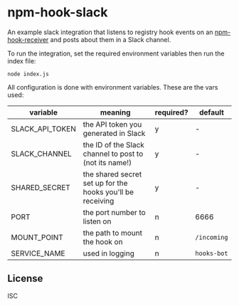 # npm-hook-slack

An example slack integration that listens to registry hook events on an [npm-hook-receiver](https://github.com/npm/npm-hook-receiver) and posts about them in a Slack channel.

To run the integration, set the required environment variables then run the index file:

```
node index.js
```

All configuration is done with environment variables. These are the vars used:

| variable | meaning | required? | default |
| --- | --- | --- | --- |
| SLACK_API_TOKEN | the API token you generated in Slack | y | - |
| SLACK_CHANNEL | the ID of the Slack channel to post to (not its name!) | y | - |
| SHARED_SECRET | the shared secret set up for the hooks you'll be receiving | y | - |
| PORT | the port number to listen on | n | 6666 |
| MOUNT_POINT | the path to mount the hook on | n | `/incoming` |
| SERVICE_NAME | used in logging | n | `hooks-bot` |

## License

ISC
